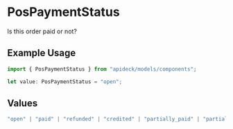 # PosPaymentStatus

Is this order paid or not?

## Example Usage

```typescript
import { PosPaymentStatus } from "apideck/models/components";

let value: PosPaymentStatus = "open";
```

## Values

```typescript
"open" | "paid" | "refunded" | "credited" | "partially_paid" | "partially_refunded" | "unknown"
```